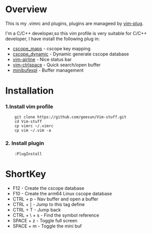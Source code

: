Overview
========

This is my .vimrc and plugins, plugins are manageed by [vim-plug](https://github.com/junegunn/vim-plug).

I'm a C/C++ developer,so this vim profile is very suitable for C/C++ developer, I have install the following plug in: 

* [cscope_maps](https://github.com/chazy/cscope_maps) - cscope key mapping
* [cscope_dynamic](https://github.com/geesun/cscope_dynamic) - Dynamic generate cscope database  
* [vim-airline](https://github.com/vim-airline/vim-airline)  - Nice status bar
* [vim-ctrlspace](https://github.com/vim-ctrlspace/vim-ctrlspace) - Quick search/open buffer
* [minibufexpl](https://github.com/fholgado/minibufexpl.vim) - Buffer management

Installation
============
### 1.Install vim profile
 
```
    git clone https://github.com/geesun/Vim-stuff.git
    cd Vim-stuff
    cp vimrc ~/.vimrc 
    cp vim ~/.vim -a 
```
  
### 2. Install plugin

```
    :PlugInstall 
```

ShortKey
============
* F12 - Create the cscope database 
* F10 - Create the arm64 Linux cscope database  
* CTRL + p - Nav buffer and open a buffer
* CTRL + ] - Jump to this tag define 
* CTRL + T - Jump back 
* CTRL + \ + s - Find the symbol reference
* SPACE + z  - Toggle full screen
* SPACE + m  - Toggle the mini buf

